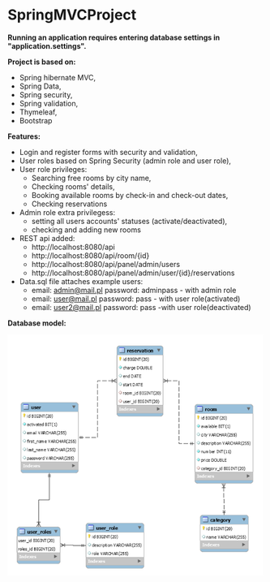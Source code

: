 # SpringMVCProject

**Running an application requires entering database settings in "application.settings".** 

**Project is based on:**
 - Spring hibernate MVC,
 - Spring Data,
 - Spring security,
 - Spring validation,
 - Thymeleaf,
 - Bootstrap


**Features:**

 - Login and register forms with security and validation,
 - User roles based on Spring Security (admin role and user role),
 - User role privileges:
      - Searching free rooms by city name,
      - Checking rooms' details,
      - Booking available rooms by check-in and check-out dates,
      - Checking reservations
 - Admin role extra privilegess:
      - setting all users accounts' statuses (activate/deactivated),
      - checking and adding new rooms      
 - REST api added:
      - http://localhost:8080/api
      - http://localhost:8080/api/room/{id}
      - http://localhost:8080/api/panel/admin/users
      - http://localhost:8080/api/panel/admin/user/{id}/reservations
 - Data.sql file attaches example users:
      - email: admin@mail.pl password: adminpass - with admin role 
      - email: user@mail.pl password: pass - with user role(activated)
      - email: user2@mail.pl password: pass -with user role(deactivated)
      
 **Database model:**

![Alt text](/src/main/resources/static/images/database.PNG?raw=true "Database")

